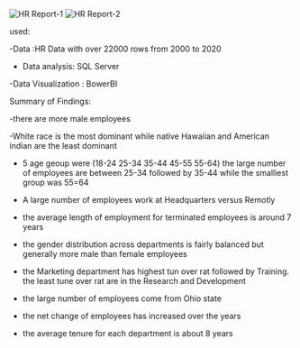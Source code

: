![HR Report-1](https://github.com/user-attachments/assets/b783cecc-5832-462c-8cea-7006583920a8)
![HR Report-2](https://github.com/user-attachments/assets/6ba2fb2f-df7c-4cd0-8277-81e620adf53c)

used:

 -Data :HR Data with over 22000 rows from 2000 to 2020

 - Data analysis: SQL Server

 -Data Visualization : BowerBI

 

 Summary of Findings:

 -there are more male employees

 -White race is the most dominant while native Hawaiian and American indian are the least dominant

 - 5 age geoup were (18-24 25-34 35-44 45-55 55-64) the large number of employees are between 25-34 followed by 35-44 while the smalliest group was 55=64

 - A large number of employees work at Headquarters versus Remotly

 - the average length of employment for terminated employees is around 7 years

 - the gender distribution across departments is fairly balanced but generally more male than female employees

 - the Marketing department has highest tun over rat followed by Training. the least tune over rat are in the Research and Development

 - the large number of employees come from Ohio state

 - the net change of employees has increased over the years

 - the average tenure for each department is about 8 years 
